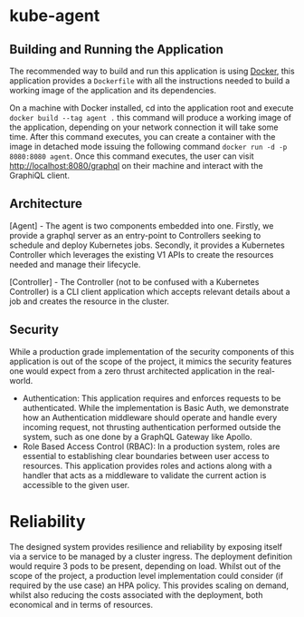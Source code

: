 # kube-agent

## Building and Running the Application
The recommended way to build and run this application is using [Docker](https://www.docker.com/), this application
provides a ``Dockerfile`` with all the instructions needed to build a working image of the application and its
dependencies.

On a machine with Docker installed, cd into the application root and execute ``docker build --tag agent .``
this command will produce a working image of the application, depending on your network connection it will
take some time. After this command executes, you can create a container with the image in detached mode
issuing the following command ``docker run -d -p 8080:8080 agent``. Once this command executes, the user can
visit [http://localhost:8080/graphql](http://localhost:8080/graphql) on their machine and interact with the GraphiQL
client.

## Architecture

[Agent] - The agent is two components embedded into one. Firstly, we provide a graphql server as an entry-point
to Controllers seeking to schedule and deploy Kubernetes jobs. Secondly, it provides a Kubernetes Controller which
leverages the existing V1 APIs to create the resources needed and manage their lifecycle. 

[Controller] - The Controller (not to be confused with a Kubernetes Controller) is a CLI client application
which accepts relevant details about a job and creates the resource in the cluster.

## Security 
While a production grade implementation of the security components of this application is out of the scope of
the project, it mimics the security features one would expect from a zero thrust architected application in the real-world.

* Authentication: This application requires and enforces requests to be authenticated. While the implementation is Basic Auth,
we demonstrate how an Authentication middleware should operate and handle every incoming request, not thrusting authentication
performed outside the system, such as one done by a GraphQL Gateway like Apollo.
* Role Based Access Control (RBAC): In a production system, roles are essential to establishing clear boundaries between 
user access to resources. This application provides roles and actions along with a handler that acts as a middleware to
validate the current action is accessible to the given user.

# Reliability
The designed system provides resilience and reliability by exposing itself via a service to be managed by a cluster ingress.
The deployment definition would require 3 pods to be present, depending on load. Whilst out of the scope of the project,
a production level implementation could consider (if required by the use case) an HPA policy. This provides
scaling on demand, whilst also reducing the costs associated with the deployment, both economical and in terms of resources.

